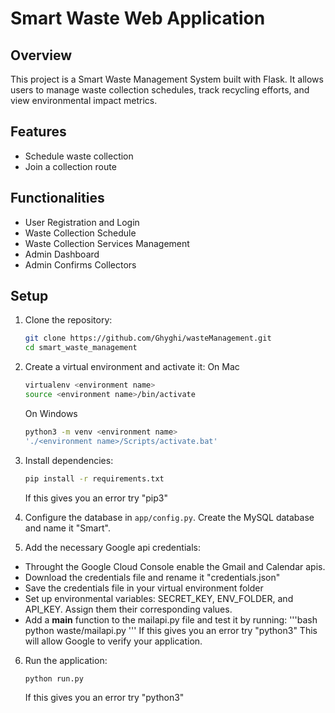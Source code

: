 # Smart Waste Web Application

## Overview

This project is a Smart Waste Management System built with Flask. It allows users to manage waste collection schedules, track recycling efforts, and view environmental impact metrics.

## Features

- Schedule waste collection
- Join a collection route


## Functionalities

- User Registration and Login
- Waste Collection Schedule
- Waste Collection Services Management
- Admin Dashboard
- Admin Confirms Collectors


## Setup

1. Clone the repository:
    ```bash
    git clone https://github.com/Ghyghi/wasteManagement.git
    cd smart_waste_management
    ```

2. Create a virtual environment and activate it:
    On Mac
    ```bash
    virtualenv <environment name>
    source <environment name>/bin/activate
    ```
    On Windows
    ```bash
    python3 -m venv <environment name>
    './<environment name>/Scripts/activate.bat'
    ```

3. Install dependencies:
    ```bash
    pip install -r requirements.txt
    ```
    If this gives you an error try "pip3"

4. Configure the database in `app/config.py`. Create the MySQL database and name it "Smart".

5. Add the necessary Google api credentials:
- Throught the Google Cloud Console enable the Gmail and Calendar apis.
- Download the credentials file and rename it "credentials.json"
- Save the credentials file in your virtual environment folder
- Set up environmental variables: SECRET_KEY, ENV_FOLDER, and API_KEY. Assign them their corresponding values.
- Add a __main__ function to the mailapi.py file and test it by running:
    '''bash
    python waste/mailapi.py
    '''
    If this gives you an error try "python3"
This will allow Google to verify your application.

6. Run the application:
    ```bash
    python run.py
    ```
    If this gives you an error try "python3"

